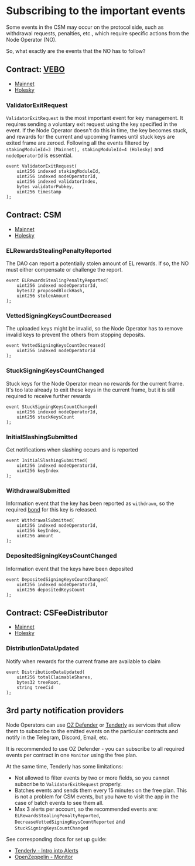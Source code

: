 # Subscribing to the important events

Some events in the CSM may occur on the protocol side, such as withdrawal requests, penalties, etc., which require specific actions from the Node Operator (NO).

So, what exactly are the events that the NO has to follow?

## Contract: [VEBO](/contracts/validators-exit-bus-oracle)

- [Mainnet](https://etherscan.io/address/0x0De4Ea0184c2ad0BacA7183356Aea5B8d5Bf5c6e)
- [Holesky](https://holesky.etherscan.io/address/0xffDDF7025410412deaa05E3E1cE68FE53208afcb)

### ValidatorExitRequest
`ValidatorExitRequest` is the most important event for key management. It requires sending a voluntary exit request using the key specified in the event.
If the Node Operator doesn't do this in time, the key becomes stuck, and rewards for the current and upcoming frames until stuck keys are exited frame are zeroed.
Following all the events filtered by `stakingModuleId=3 (Mainnet), stakingModuleId=4 (Holesky)` and `nodeOperatorId` is essential.
```solidity
event ValidatorExitRequest(
    uint256 indexed stakingModuleId,
    uint256 indexed nodeOperatorId,
    uint256 indexed validatorIndex,
    bytes validatorPubkey,
    uint256 timestamp
);
```

## Contract: CSM

- [Mainnet](https://etherscan.io/address/0xdA7dE2ECdDfccC6c3AF10108Db212ACBBf9EA83F)
- [Holesky](https://holesky.etherscan.io/address/0x4562c3e63c2e586cD1651B958C22F88135aCAd4f)


### ELRewardsStealingPenaltyReported
The DAO can report a potentially stolen amount of EL rewards. If so, the NO must either compensate or challenge the report.
```solidity
event ELRewardsStealingPenaltyReported(
    uint256 indexed nodeOperatorId,
    bytes32 proposedBlockHash,
    uint256 stolenAmount
);
```

### VettedSigningKeysCountDecreased
The uploaded keys might be invalid, so the Node Operator has to remove invalid keys to prevent the others from stopping deposits.
```solidity
event VettedSigningKeysCountDecreased(
    uint256 indexed nodeOperatorId
);
```

### StuckSigningKeysCountChanged
Stuck keys for the Node Operator mean no rewards for the current frame. It's too late already to exit these keys in the current frame, but it is still required to receive further rewards
```solidity
event StuckSigningKeysCountChanged(
    uint256 indexed nodeOperatorId,
    uint256 stuckKeysCount
);
```

### InitialSlashingSubmitted
Get notifications when slashing occurs and is reported
```solidity
event InitialSlashingSubmitted(
    uint256 indexed nodeOperatorId,
    uint256 keyIndex
);
```

### WithdrawalSubmitted
Information event that the key has been reported as `withdrawn`, so the required [bond](../join-csm#bond) for this key is released.
```solidity
event WithdrawalSubmitted(
    uint256 indexed nodeOperatorId,
    uint256 keyIndex,
    uint256 amount
);
```

### DepositedSigningKeysCountChanged
Information event that the keys have been deposited
```solidity
event DepositedSigningKeysCountChanged(
    uint256 indexed nodeOperatorId,
    uint256 depositedKeysCount
);
```

## Contract: CSFeeDistributor

- [Mainnet](https://etherscan.io/address/0xD99CC66fEC647E68294C6477B40fC7E0F6F618D0)
- [Holesky](https://holesky.etherscan.io/address/0xD7ba648C8F72669C6aE649648B516ec03D07c8ED)

### DistributionDataUpdated
Notify when rewards for the current frame are available to claim
```solidity
event DistributionDataUpdated(
    uint256 totalClaimableShares,
    bytes32 treeRoot,
    string treeCid
);
```

## 3rd party notification providers

Node Operators can use [OZ Defender](https://www.openzeppelin.com/) or [Tenderly](https://tenderly.co/) as services
that allow them to subscribe to the emitted events on the particular contracts
and notify in the Telegram, Discord, Email, etc.

It is recommended to use OZ Defender - you can subscribe to all required events per contract in one `Monitor` using the free plan.

At the same time, Tenderly has some limitations:
- Not allowed to filter events by two or more fields, so you cannot subscribe to `ValidatorExitRequest` properly.
- Batches events and sends them every 15 minutes on the free plan. This is not a problem for CSM events, but you have to visit the app in the case of batch events to see them all.
- Max 3 alerts per account, so the recommended events are: `ELRewardsStealingPenaltyReported`, `DecreaseVettedSigningKeysCountReported` and `StuckSigningKeysCountChanged`


See corresponding docs for set up guide:
- [Tenderly - Intro into Alerts](https://docs.tenderly.co/alerts/intro-to-alerts)
- [OpenZeppelin - Monitor](https://docs.openzeppelin.com/defender/v2/module/monitor)
